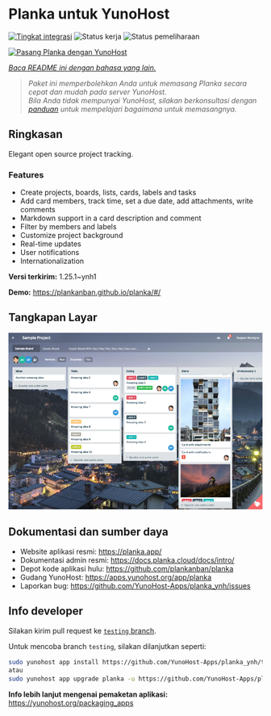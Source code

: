 <!--
N.B.: README ini dibuat secara otomatis oleh <https://github.com/YunoHost/apps/tree/master/tools/readme_generator>
Ini TIDAK boleh diedit dengan tangan.
-->

# Planka untuk YunoHost

[![Tingkat integrasi](https://apps.yunohost.org/badge/integration/planka)](https://ci-apps.yunohost.org/ci/apps/planka/)
![Status kerja](https://apps.yunohost.org/badge/state/planka)
![Status pemeliharaan](https://apps.yunohost.org/badge/maintained/planka)

[![Pasang Planka dengan YunoHost](https://install-app.yunohost.org/install-with-yunohost.svg)](https://install-app.yunohost.org/?app=planka)

*[Baca README ini dengan bahasa yang lain.](./ALL_README.md)*

> *Paket ini memperbolehkan Anda untuk memasang Planka secara cepat dan mudah pada server YunoHost.*  
> *Bila Anda tidak mempunyai YunoHost, silakan berkonsultasi dengan [panduan](https://yunohost.org/install) untuk mempelajari bagaimana untuk memasangnya.*

## Ringkasan

Elegant open source project tracking.

### Features

- Create projects, boards, lists, cards, labels and tasks
- Add card members, track time, set a due date, add attachments, write comments
- Markdown support in a card description and comment
- Filter by members and labels
- Customize project background
- Real-time updates
- User notifications
- Internationalization


**Versi terkirim:** 1.25.1~ynh1

**Demo:** <https://plankanban.github.io/planka/#/>

## Tangkapan Layar

![Tangkapan Layar pada Planka](./doc/screenshots/screenshot.png)

## Dokumentasi dan sumber daya

- Website aplikasi resmi: <https://planka.app/>
- Dokumentasi admin resmi: <https://docs.planka.cloud/docs/intro/>
- Depot kode aplikasi hulu: <https://github.com/plankanban/planka>
- Gudang YunoHost: <https://apps.yunohost.org/app/planka>
- Laporkan bug: <https://github.com/YunoHost-Apps/planka_ynh/issues>

## Info developer

Silakan kirim pull request ke [`testing` branch](https://github.com/YunoHost-Apps/planka_ynh/tree/testing).

Untuk mencoba branch `testing`, silakan dilanjutkan seperti:

```bash
sudo yunohost app install https://github.com/YunoHost-Apps/planka_ynh/tree/testing --debug
atau
sudo yunohost app upgrade planka -u https://github.com/YunoHost-Apps/planka_ynh/tree/testing --debug
```

**Info lebih lanjut mengenai pemaketan aplikasi:** <https://yunohost.org/packaging_apps>
